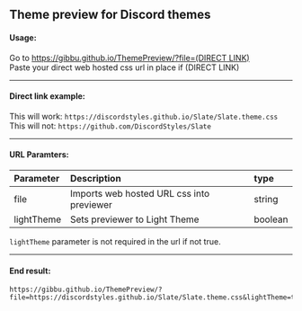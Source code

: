 ## Theme preview for Discord themes
#### Usage:  
Go to [https://gibbu.github.io/ThemePreview/?file=(DIRECT LINK)](https://gibbu.github.io/ThemePreview/?file)  
Paste your direct web hosted css url in place if (DIRECT LINK)

- - -

#### Direct link example:  
This will work: `https://discordstyles.github.io/Slate/Slate.theme.css`  
This will not: `https://github.com/DiscordStyles/Slate`

- - -

#### URL Paramters:  
| Parameter | Description | type |  
| :---- | :---- | :---- |
| file | Imports web hosted URL css into previewer | string |
| lightTheme | Sets previewer to Light Theme | boolean |

`lightTheme` parameter is not required in the url if not true.

- - -

#### End result:
```
https://gibbu.github.io/ThemePreview/?file=https://discordstyles.github.io/Slate/Slate.theme.css&lightTheme=true
```